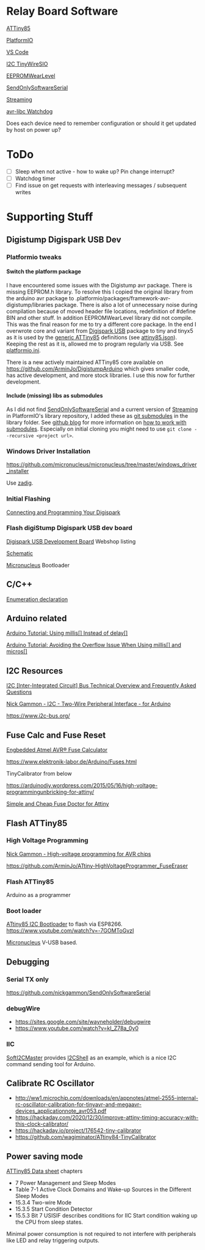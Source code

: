 # Relay Board Software

[ATTiny85](https://www.microchip.com/wwwproducts/en/ATtiny85)

[PlatformIO](https://platformio.org)

[VS Code](https://code.visualstudio.com/)

[I2C TinyWireSIO](https://github.com/rambo/TinyWire)

[EEPROMWearLevel](https://github.com/PRosenb/EEPROMWearLevel)

[SendOnlySoftwareSerial](https://github.com/nickgammon/SendOnlySoftwareSerial)

[Streaming](https://github.com/janelia-arduino/Streaming)

[avr-libc Watchdog](https://www.nongnu.org/avr-libc/user-manual/group__avr__watchdog.html)

Does each device need to remember configuration or should it get updated by host on power up?

# ToDo

- [ ] Sleep when not active - how to wake up? Pin change interrupt? 
- [ ] Watchdog timer
- [ ] Find issue on get requests with interleaving messages / subsequent writes

# Supporting Stuff

## Digistump Digispark USB Dev

### Platformio tweaks

#### Switch the platform package

I have encountered some issues with the Digistump avr package. There is missing EEPROM.h library. To resolve this I copied the original library from the arduino avr package to .platformio/packages/framework-avr-digistump/libraries package.
There is also a lot of unnecessary noise during compilation because of moved header file locations, redefinition of #define BIN and other stuff.
In addition EEPROMWearLevel library did not compile. 
This was the final reason for me to try a different core package.
In the end I overwrote core and variant from [Digispark USB](https://docs.platformio.org/en/latest/boards/atmelavr/digispark-tiny.html#board-atmelavr-digispark-tiny) package to tiny and tinyx5 as it is used by the [generic ATTiny85](https://docs.platformio.org/en/latest/boards/atmelavr/attiny85.html#board-atmelavr-attiny85) definitions (see [attiny85.json](https://github.com/platformio/platform-atmelavr/blob/master/boards/attiny85.json)). Keeping the rest as it is, allowed me to program regularly via USB. See [platformio.ini](platformio.ini).

There is a new actively maintained ATTiny85 core available on https://github.com/ArminJo/DigistumpArduino which gives smaller code, has active development, and more stock libraries. I use this now for further development.

#### Include (missing) libs as submodules

As I did not find [SendOnlySoftwareSerial](https://github.com/nickgammon/SendOnlySoftwareSerial) and a current version of [Streaming](https://github.com/janelia-arduino/Streaming) in PlatformIO's library repository, I added these as [git submodules](https://git-scm.com/book/en/v2/Git-Tools-Submodules) in the library folder.
See [github blog](https://github.blog/) for more information on [how to work with submodules](https://github.blog/2016-02-01-working-with-submodules/).
Especially on initial cloning you might need to use `git clone --recursive <project url>`.

### Windows Driver Installation

https://github.com/micronucleus/micronucleus/tree/master/windows_driver_installer

Use [zadig](https://zadig.akeo.ie/).

### Initial Flashing

[Connecting and Programming Your Digispark](http://digistump.com/wiki/digispark/tutorials/connecting)

### Flash digiStump Digispark USB dev board

[Digispark USB Development Board](http://digistump.com/products/1) Webshop listing

[Schematic](https://s3.amazonaws.com/digistump-resources/files/97a1bb28_DigisparkSchematic.pdf)

[Micronucleus](https://github.com/micronucleus/micronucleus) Bootloader

## C/C++

[Enumeration declaration](https://en.cppreference.com/w/cpp/language/enum)

## Arduino related

[Arduino Tutorial: Using millis[] Instead of delay[]](https://www.norwegiancreations.com/2017/09/arduino-tutorial-using-millis-instead-of-delay/)

[Arduino Tutorial: Avoiding the Overflow Issue When Using millis[] and micros[]](https://www.norwegiancreations.com/2018/10/arduino-tutorial-avoiding-the-overflow-issue-when-using-millis-and-micros/)


## I2C Resources

[I2C [Inter-Integrated Circuit] Bus Technical Overview and Frequently Asked Questions](https://www.esacademy.com/en/library/technical-articles-and-documents/miscellaneous/i2c-bus.html)

[Nick Gammon - I2C - Two-Wire Peripheral Interface - for Arduino](http://www.gammon.com.au/forum/?id=10896)

https://www.i2c-bus.org/


## Fuse Calc and Fuse Reset

[Engbedded Atmel AVR® Fuse Calculator](https://www.engbedded.com/fusecalc/)

https://www.elektronik-labor.de/Arduino/Fuses.html

TinyCalibrator from below

https://arduinodiy.wordpress.com/2015/05/16/high-voltage-programmingunbricking-for-attiny/

[Simple and Cheap Fuse Doctor for Attiny](https://www.instructables.com/Simple-and-cheap-Fuse-Doctor-for-Attiny/)


## Flash ATTiny85

### High Voltage Programming

[Nick Gammon - High-voltage programming for AVR chips](http://www.gammon.com.au/forum/?id=12898)

https://github.com/ArminJo/ATtiny-HighVoltageProgrammer_FuseEraser

### Flash ATTiny85

Arduino as a programmer




### Boot loader

[ATtiny85 I2C Bootloader](https://github.com/casanovg/timonel) to flash via ESP8266.
https://www.youtube.com/watch?v=-7GOMToGvzI

[Micronucleus](https://github.com/micronucleus/micronucleus) V-USB based.

## Debugging

### Serial TX only

https://github.com/nickgammon/SendOnlySoftwareSerial

### debugWire

* https://sites.google.com/site/wayneholder/debugwire
* https://www.youtube.com/watch?v=kI_Z78a_0y0

### IIC

[SoftI2CMaster](https://github.com/felias-fogg/SoftI2CMaster) provides [I2CShell](https://github.com/felias-fogg/SoftI2CMaster/tree/master/examples/I2CShell) as an example, which is a nice I2C command sending tool for Arduino.

## Calibrate RC Oscillator

* http://ww1.microchip.com/downloads/en/appnotes/atmel-2555-internal-rc-oscillator-calibration-for-tinyavr-and-megaavr-devices_applicationnote_avr053.pdf
* https://hackaday.com/2020/12/30/improve-attiny-timing-accuracy-with-this-clock-calibrator/
* https://hackaday.io/project/176542-tiny-calibrator
* https://github.com/wagiminator/ATtiny84-TinyCalibrator

## Power saving mode

[ATTiny85 Data sheet](https://ww1.microchip.com/downloads/en/DeviceDoc/Atmel-2586-AVR-8-bit-Microcontroller-ATtiny25-ATtiny45-ATtiny85_Datasheet.pdf) chapters
* 7 Power Management and Sleep Modes
* Table 7-1 Active Clock Domains and Wake-up Sources in the Different Sleep Modes
* 15.3.4 Two-wire Mode
* 15.3.5 Start Condition Detector
* 15.5.3 Bit 7 USISIF describes conditions for IIC Start condition waking up the CPU from sleep states.

Minimal power consumption is not required to not interfere with peripherals like LED and relay triggering outputs.


